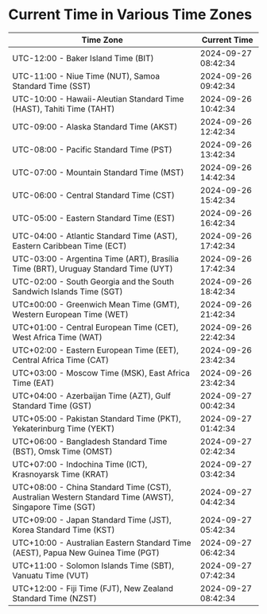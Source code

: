 # Current Time in Various Time Zones

| Time Zone | Current Time |
|-----------|--------------|
| UTC-12:00 - Baker Island Time (BIT) | 2024-09-27 08:42:34 |
| UTC-11:00 - Niue Time (NUT), Samoa Standard Time (SST) | 2024-09-26 09:42:34 |
| UTC-10:00 - Hawaii-Aleutian Standard Time (HAST), Tahiti Time (TAHT) | 2024-09-26 10:42:34 |
| UTC-09:00 - Alaska Standard Time (AKST) | 2024-09-26 12:42:34 |
| UTC-08:00 - Pacific Standard Time (PST) | 2024-09-26 13:42:34 |
| UTC-07:00 - Mountain Standard Time (MST) | 2024-09-26 14:42:34 |
| UTC-06:00 - Central Standard Time (CST) | 2024-09-26 15:42:34 |
| UTC-05:00 - Eastern Standard Time (EST) | 2024-09-26 16:42:34 |
| UTC-04:00 - Atlantic Standard Time (AST), Eastern Caribbean Time (ECT) | 2024-09-26 17:42:34 |
| UTC-03:00 - Argentina Time (ART), Brasília Time (BRT), Uruguay Standard Time (UYT) | 2024-09-26 17:42:34 |
| UTC-02:00 - South Georgia and the South Sandwich Islands Time (SGT) | 2024-09-26 18:42:34 |
| UTC±00:00 - Greenwich Mean Time (GMT), Western European Time (WET) | 2024-09-26 21:42:34 |
| UTC+01:00 - Central European Time (CET), West Africa Time (WAT) | 2024-09-26 22:42:34 |
| UTC+02:00 - Eastern European Time (EET), Central Africa Time (CAT) | 2024-09-26 23:42:34 |
| UTC+03:00 - Moscow Time (MSK), East Africa Time (EAT) | 2024-09-26 23:42:34 |
| UTC+04:00 - Azerbaijan Time (AZT), Gulf Standard Time (GST) | 2024-09-27 00:42:34 |
| UTC+05:00 - Pakistan Standard Time (PKT), Yekaterinburg Time (YEKT) | 2024-09-27 01:42:34 |
| UTC+06:00 - Bangladesh Standard Time (BST), Omsk Time (OMST) | 2024-09-27 02:42:34 |
| UTC+07:00 - Indochina Time (ICT), Krasnoyarsk Time (KRAT) | 2024-09-27 03:42:34 |
| UTC+08:00 - China Standard Time (CST), Australian Western Standard Time (AWST), Singapore Time (SGT) | 2024-09-27 04:42:34 |
| UTC+09:00 - Japan Standard Time (JST), Korea Standard Time (KST) | 2024-09-27 05:42:34 |
| UTC+10:00 - Australian Eastern Standard Time (AEST), Papua New Guinea Time (PGT) | 2024-09-27 06:42:34 |
| UTC+11:00 - Solomon Islands Time (SBT), Vanuatu Time (VUT) | 2024-09-27 07:42:34 |
| UTC+12:00 - Fiji Time (FJT), New Zealand Standard Time (NZST) | 2024-09-27 08:42:34 |
